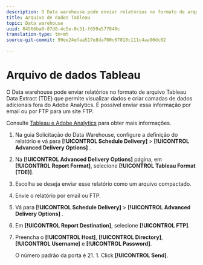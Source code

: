 ```yaml
---
description: O Data warehouse pode enviar relatórios no formato de arquivo Tableau Data Extract (TDE) que permite visualizar dados e criar camadas de dados adicionais fora do Adobe Analytics. É possível enviar essa informação por email ou por FTP para um site FTP.
title: Arquivo de dados Tableau
topic: Data warehouse
uuid: 84566ba8-87d8-4c5e-8c31-f659a577848c
translation-type: tm+mt
source-git-commit: 99ee24efaa517e8da700c67818c111c4aa90dc02

---
```



# Arquivo de dados Tableau

O Data warehouse pode enviar relatórios no formato de arquivo Tableau Data Extract (TDE) que permite visualizar dados e criar camadas de dados adicionais fora do Adobe Analytics. É possível enviar essa informação por email ou por FTP para um site FTP.

Consulte [Tableau e Adobe Analytics](https://www.tableausoftware.com/about/blog/2014/3/tableau-and-adobe-analytics-digital-marketing-gets-even-more-awesome-29491) para obter mais informações.

1. Na guia Solicitação do Data Warehouse, configure a definição do relatório e vá para **[!UICONTROL Schedule Delivery]** > **[!UICONTROL Advanced Delivery Options]** .
1. Na **[!UICONTROL Advanced Delivery Options]** página, em **[!UICONTROL Report Format]**, selecione **[!UICONTROL Tableau Format (TDE)]**.
1. Escolha se deseja enviar esse relatório como um arquivo compactado.
1. Envie o relatório por email ou FTP.

1. Vá para **[!UICONTROL Schedule Delivery]** > **[!UICONTROL Advanced Delivery Options]** .
1. Em **[!UICONTROL Report Destination]**, selecione **[!UICONTROL FTP]**.
1. Preencha o **[!UICONTROL Host]**, **[!UICONTROL Directory]**, **[!UICONTROL Username]** e **[!UICONTROL Password]**.

   O número padrão da porta é 21. 1. Click **[!UICONTROL Send]**.
